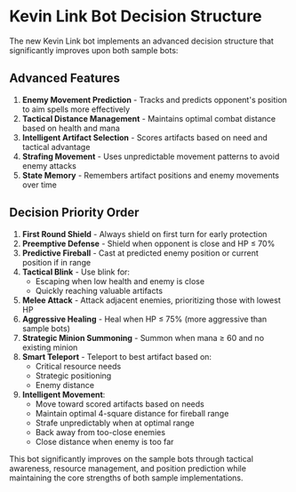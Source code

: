 # Kevin Link Bot Decision Structure

The new Kevin Link bot implements an advanced decision structure that significantly improves upon both sample bots:

## Advanced Features
1. **Enemy Movement Prediction** - Tracks and predicts opponent's position to aim spells more effectively
2. **Tactical Distance Management** - Maintains optimal combat distance based on health and mana
3. **Intelligent Artifact Selection** - Scores artifacts based on need and tactical advantage
4. **Strafing Movement** - Uses unpredictable movement patterns to avoid enemy attacks
5. **State Memory** - Remembers artifact positions and enemy movements over time

## Decision Priority Order
1. **First Round Shield** - Always shield on first turn for early protection
2. **Preemptive Defense** - Shield when opponent is close and HP ≤ 70%
3. **Predictive Fireball** - Cast at predicted enemy position or current position if in range
4. **Tactical Blink** - Use blink for:
   - Escaping when low health and enemy is close
   - Quickly reaching valuable artifacts
5. **Melee Attack** - Attack adjacent enemies, prioritizing those with lowest HP
6. **Aggressive Healing** - Heal when HP ≤ 75% (more aggressive than sample bots)
7. **Strategic Minion Summoning** - Summon when mana ≥ 60 and no existing minion
8. **Smart Teleport** - Teleport to best artifact based on:
   - Critical resource needs
   - Strategic positioning
   - Enemy distance
9. **Intelligent Movement**:
   - Move toward scored artifacts based on needs
   - Maintain optimal 4-square distance for fireball range
   - Strafe unpredictably when at optimal range
   - Back away from too-close enemies
   - Close distance when enemy is too far

This bot significantly improves on the sample bots through tactical awareness, resource management, and position prediction while maintaining the core strengths of both sample implementations.